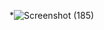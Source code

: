  *![Screenshot (185)](https://user-images.githubusercontent.com/99093515/153268157-b8a3db04-d362-41de-aa41-a0db6cfd842d.png)